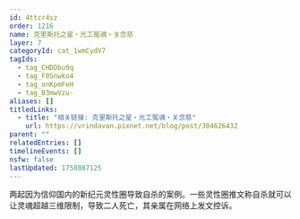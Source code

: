 ```yaml
---
id: 4ttcr4sz
order: 1216
name: 克里斯托之星・光工冤魂・关念慈
layer: 7
categoryId: cat_1wmCydV7
tagIds:
  - tag_CHDDbu9q
  - tag_F0Snwko4
  - tag_onKpmFeH
  - tag_B3mwVzu-
aliases: []
titledLinks:
  - title: "相关链接: 克里斯托之星・光工冤魂・关念慈"
    url: https://vrindavan.pixnet.net/blog/post/304626432
parent: ""
relatedEntries: []
timelineEvents: []
nsfw: false
lastUpdated: 1758087125
---
```


两起因为信仰国内的新纪元灵性圈导致自杀的案例。一些灵性圈推文称自杀就可以让灵魂超越三维限制，导致二人死亡，其亲属在网络上发文控诉。